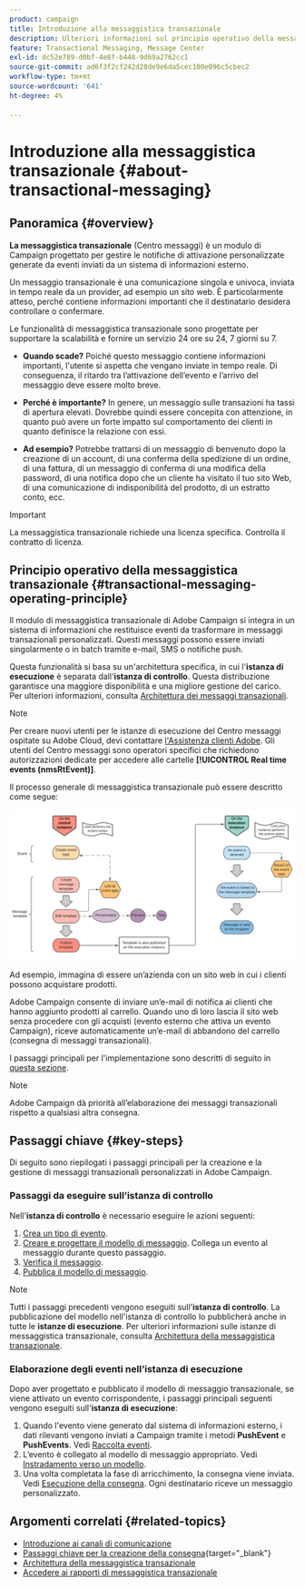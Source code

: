 ```yaml
---
product: campaign
title: Introduzione alla messaggistica transazionale
description: Ulteriori informazioni sul principio operativo della messaggistica transazionale di Adobe Campaign Classic e sui passaggi chiave
feature: Transactional Messaging, Message Center
exl-id: dc52e789-d0bf-4e8f-b448-9d69a2762cc1
source-git-commit: ad6f3f2cf242d28de9e6da5cec100e096c5cbec2
workflow-type: tm+mt
source-wordcount: '641'
ht-degree: 4%

---
```



# Introduzione alla messaggistica transazionale {#about-transactional-messaging}



## Panoramica {#overview}

**La messaggistica transazionale** (Centro messaggi) è un modulo di Campaign progettato per gestire le notifiche di attivazione personalizzate generate da eventi inviati da un sistema di informazioni esterno.

Un messaggio transazionale è una comunicazione singola e univoca, inviata in tempo reale da un provider, ad esempio un sito web. È particolarmente atteso, perché contiene informazioni importanti che il destinatario desidera controllare o confermare.

Le funzionalità di messaggistica transazionale sono progettate per supportare la scalabilità e fornire un servizio 24 ore su 24, 7 giorni su 7.

* **Quando scade?** Poiché questo messaggio contiene informazioni importanti, l&#39;utente si aspetta che vengano inviate in tempo reale. Di conseguenza, il ritardo tra l’attivazione dell’evento e l’arrivo del messaggio deve essere molto breve.

* **Perché è importante?** In genere, un messaggio sulle transazioni ha tassi di apertura elevati. Dovrebbe quindi essere concepita con attenzione, in quanto può avere un forte impatto sul comportamento dei clienti in quanto definisce la relazione con essi.

* **Ad esempio?** Potrebbe trattarsi di un messaggio di benvenuto dopo la creazione di un account, di una conferma della spedizione di un ordine, di una fattura, di un messaggio di conferma di una modifica della password, di una notifica dopo che un cliente ha visitato il tuo sito Web, di una comunicazione di indisponibilità del prodotto, di un estratto conto, ecc.

>[!IMPORTANT]
>
>La messaggistica transazionale richiede una licenza specifica. Controlla il contratto di licenza.

<!--Before starting with transactional messaging, make sure you read the corresponding [best practices and limitations]().-->

## Principio operativo della messaggistica transazionale {#transactional-messaging-operating-principle}

Il modulo di messaggistica transazionale di Adobe Campaign si integra in un sistema di informazioni che restituisce eventi da trasformare in messaggi transazionali personalizzati. Questi messaggi possono essere inviati singolarmente o in batch tramite e-mail, SMS o notifiche push.

Questa funzionalità si basa su un&#39;architettura specifica, in cui l&#39;**istanza di esecuzione** è separata dall&#39;**istanza di controllo**. Questa distribuzione garantisce una maggiore disponibilità e una migliore gestione del carico. Per ulteriori informazioni, consulta [Architettura dei messaggi transazionali](../../message-center/using/transactional-messaging-architecture.md).

>[!NOTE]
>
>Per creare nuovi utenti per le istanze di esecuzione del Centro messaggi ospitate su Adobe Cloud, devi contattare [l&#39;Assistenza clienti Adobe](https://helpx.adobe.com/it/enterprise/admin-guide.html/enterprise/using/support-for-experience-cloud.ug.html). Gli utenti del Centro messaggi sono operatori specifici che richiedono autorizzazioni dedicate per accedere alle cartelle **[!UICONTROL Real time events (nmsRtEvent)]**.

Il processo generale di messaggistica transazionale può essere descritto come segue:

![](assets/transactional-msg-overview.png)

Ad esempio, immagina di essere un’azienda con un sito web in cui i clienti possono acquistare prodotti.

Adobe Campaign consente di inviare un’e-mail di notifica ai clienti che hanno aggiunto prodotti al carrello. Quando uno di loro lascia il sito web senza procedere con gli acquisti (evento esterno che attiva un evento Campaign), riceve automaticamente un’e-mail di abbandono del carrello (consegna di messaggi transazionali).

I passaggi principali per l&#39;implementazione sono descritti di seguito in [questa sezione](#key-steps).

>[!NOTE]
>
>Adobe Campaign dà priorità all’elaborazione dei messaggi transazionali rispetto a qualsiasi altra consegna.

## Passaggi chiave {#key-steps}

Di seguito sono riepilogati i passaggi principali per la creazione e la gestione di messaggi transazionali personalizzati in Adobe Campaign.

### Passaggi da eseguire sull’istanza di controllo

Nell&#39;**istanza di controllo** è necessario eseguire le azioni seguenti:

1. [Crea un tipo di evento](../../message-center/using/creating-event-types.md).
1. [Creare e progettare il modello di messaggio](../../message-center/using/creating-the-message-template.md). Collega un evento al messaggio durante questo passaggio.
1. [Verifica il messaggio](../../message-center/using/testing-message-templates.md).
1. [Pubblica il modello di messaggio](../../message-center/using/publishing-message-templates.md).

>[!NOTE]
>
>Tutti i passaggi precedenti vengono eseguiti sull&#39;**istanza di controllo**. La pubblicazione del modello nell&#39;istanza di controllo lo pubblicherà anche in tutte le **istanze di esecuzione**. Per ulteriori informazioni sulle istanze di messaggistica transazionale, consulta [Architettura della messaggistica transazionale](../../message-center/using/transactional-messaging-architecture.md).

### Elaborazione degli eventi nell’istanza di esecuzione

Dopo aver progettato e pubblicato il modello di messaggio transazionale, se viene attivato un evento corrispondente, i passaggi principali seguenti vengono eseguiti sull&#39;**istanza di esecuzione**:

1. Quando l&#39;evento viene generato dal sistema di informazioni esterno, i dati rilevanti vengono inviati a Campaign tramite i metodi **PushEvent** e **PushEvents**. Vedi [Raccolta eventi](../../message-center/using/about-event-processing.md#event-collection).
1. L’evento è collegato al modello di messaggio appropriato. Vedi [Instradamento verso un modello](../../message-center/using/about-event-processing.md#routing-towards-a-template).
1. Una volta completata la fase di arricchimento, la consegna viene inviata. Vedi [Esecuzione della consegna](../../message-center/using/delivery-execution.md). Ogni destinatario riceve un messaggio personalizzato.

## Argomenti correlati {#related-topics}

* [Introduzione ai canali di comunicazione](../../delivery/using/communication-channels.md)
* [Passaggi chiave per la creazione della consegna](https://experienceleague.adobe.com/docs/campaign/campaign-v8/send/create-message.html?lang=it){target="_blank"}
* [Architettura della messaggistica transazionale](../../message-center/using/transactional-messaging-architecture.md)
* [Accedere ai rapporti di messaggistica transazionale](../../message-center/using/about-transactional-messaging-reports.md)
